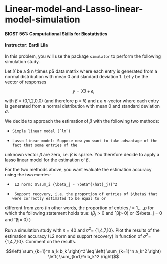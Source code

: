 # Linear-model-and-Lasso-linear-model-simulation

#### BIOST 561: Computational Skills for Biostatistics
#### Instructor: Eardi Lila

In this problem, you will use the package `simulator` to perform the following simulation study.

Let $X$ be a $ n \times p$ data matrix where each entry is generated from a normal distribution with mean 0 and
standard deviation 1. Let $y$ be the vector of responses

$$y = X \beta + \epsilon,$$

with $\beta$ = (0,1,2,0,0) (and therefore p = 5) and $\epsilon$ a $n$-vector where each entry is generated from a normal
distribution with mean 0 and standard deviation $\sigma$.

We decide to approach the estimation of $\beta$ with the following two methods:

-     Simple linear model (`lm`)

-     Lasso linear model: Suppose now you want to take advantage of the fact that some entries of the
unknown vector $\beta$ are zero, i.e. $\beta$ is sparse. You therefore decide to apply a lasso linear model for the estimation of $\beta$. 


For the two methods above, you want evaluate the estimation accuracy using the two metrics:
-      L2 norm: $\sum_i {\beta_j - \beta^{\hat}_j)}^2

-      Support recovery, i.e. the proportion of entries of $\beta$ that were correctly estimated to be equal to or
different from zero (in other words, the proportion of entries $j$ = 1,...,$p$ for which the following
statement holds true: ($\beta_j > 0$ and ˆβj> 0) or ($\beta_j = 0 and ˆβj= 0) )

Run a simulation study with $n$ = 40 and $\sigma^2$= {1,4,7,10}. Plot the results of the estimation accuracy (L2
norm and support recovery) in function of $\sigma^2$= {1,4,7,10}.
Comment on the results.

$$\left( \sum_{k=1}^n a_k b_k \right)^2 \leq \left( \sum_{k=1}^n a_k^2 \right) \left( \sum_{k=1}^n b_k^2 \right)$$
